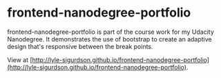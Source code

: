 # frontend-nanodegree-portfolio

frontend-nanodegree-portfolio is part of the course work for my Udacity
Nanodegree. It demonstrates the use of bootstrap to create an adaptive design
that's responsive between the break points.

View at [http://lyle-sigurdson.github.io/frontend-nanodegree-portfolio](http://lyle-sigurdson.github.io/frontend-nanodegree-portfolio).
